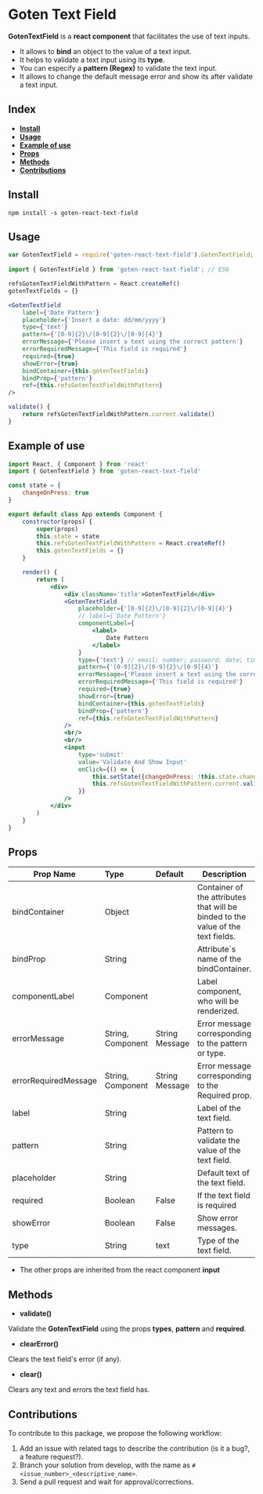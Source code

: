 # Goten Text Field

**GotenTextField** is a **react component** that facilitates the use of text inputs.
- It allows to **bind** an object to the value of a text input.
- It helps to validate a text input using its **type**.
- You can especify a **pattern (Regex)** to validate the text input.
- It allows to change the default message error and show its after validate a text input.

## Index

- [**Install**](#install)
- [**Usage**](#usage)
- [**Example of use**](#example-of-use)
- [**Props**](#props)
- [**Methods**](#methods)
- [**Contributions**](#contributions)

## Install

```npm install -s goten-react-text-field```

## Usage

``` jsx
var GotenTextField = require('goten-react-text-field').GotenTextField; // ES5
 
import { GotenTextField } from 'goten-react-text-field'; // ES6

refsGotenTextFieldWithPattern = React.createRef()
gotenTextFields = {}

<GotenTextField
    label={'Date Pattern'}
    placeholder={'Insert a date: dd/mm/yyyy'}
    type={'text'}
    pattern={'[0-9]{2}\/[0-9]{2}\/[0-9]{4}'}
    errorMessage={'Please insert a text using the correct pattern'}
    errorRequiredMessage={'This field is required'}
    required={true}
    showError={true}
    bindContainer={this.gotenTextFields}
    bindProp={'pattern'}
    ref={this.refsGotenTextFieldWithPattern}
/>

validate() {
    return refsGotenTextFieldWithPattern.current.validate()
}
```

## Example of use

``` jsx
import React, { Component } from 'react'
import { GotenTextField } from 'goten-react-text-field'

const state = {
    changeOnPress: true
}

export default class App extends Component {
    constructor(props) {
        super(props)
        this.state = state
        this.refsGotenTextFieldWithPattern = React.createRef()
        this.gotenTextFields = {}
    }

    render() {
        return (
            <div>
                <div className='title'>GotenTextField</div>
                <GotenTextField
                    placeholder={'[0-9]{2}\/[0-9]{2}\/[0-9]{4}'}
                    // label={'Date Pattern'}
                    componentLabel={
                        <label>
                            Date Pattern
                        </label>
                    }
                    type={'text'} // email; number; password; date; time; url
                    pattern={'[0-9]{2}\/[0-9]{2}\/[0-9]{4}'}
                    errorMessage={'Please insert a text using the correct pattern'}
                    errorRequiredMessage={'This field is required'}
                    required={true}
                    showError={true}
                    bindContainer={this.gotenTextFields}
                    bindProp={'pattern'}
                    ref={this.refsGotenTextFieldWithPattern}
                />  
                <br/>
                <br/>
                <input
                    type='submit'
                    value='Validate And Show Input'
                    onClick={() => {
                        this.setState({changeOnPress: !this.state.changeOnPress})
                        this.refsGotenTextFieldWithPattern.current.validate()
                    }}
                />
            </div>
        )
    }
}
```

## Props

| Prop Name            | Type          | Default          | Description  |
| ---------------------|:------------- | :--------------- | -------------|
| bindContainer        | Object        |                  | Container of the attributes that will be binded to the value of the text fields. |
| bindProp             | String        |                  | Attribute`s name of the bindContainer. |
| componentLabel       | Component     |                  | Label component, who will be renderized. |
| errorMessage         | String, Component | String Message   | Error message corresponding to the pattern or type. |
| errorRequiredMessage | String, Component | String Message   | Error message corresponding to the Required prop. |
| label                | String        |                  | Label of the text field. |
| pattern              | String        |                  | Pattern to validate the value of the text field. |
| placeholder          | String        |                  | Default text of the text field. |
| required  | Boolean       | False            | If the text field is required              |
| showError            | Boolean       | False            | Show error messages. |
| type                 | String        | text             | Type of the text field. |

- The other props are inherited from the react component **input**

## Methods

- **validate()**

Validate the **GotenTextField** using the props **types**, **pattern** and **required**.

- **clearError()**

Clears the text field's error (if any).

- **clear()**

Clears any text and errors the text field has.

## Contributions

To contribute to this package, we propose the following workflow:
1. Add an issue with related tags to describe the contribution (is it a bug?, a feature request?).
2. Branch your solution from develop, with the name as ```#<issue_number>_<descriptive_name>```.
3. Send a pull request and wait for approval/corrections.
